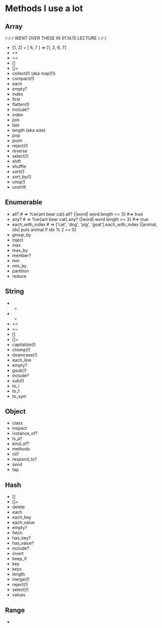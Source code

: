 # Methods I use a lot

## Array

/-/-/ WENT OVER THESE IN 01.14.15 LECTURE /-/-/

* [1, 2] + [ 6, 7 ] => [1, 2, 6, 7]
* <<
* ==
* []
* []=
* collect(!) (aka map(!))
* compact(!)
* each
* empty?
* index
* first
* flatten(!)
* include?
* index
* join
* last
* length (aka size)
* pop
* push
* reject(!)
* reverse
* select(!)
* shift
* shuffle
* sort(!)
* sort_by(!)
* uniq(!)
* unshift

## Enumerable

* all?  						# => %w{ant bear cat}.all? {|word| word.length >= 3}   #=> true
* any?  						# => %w{ant bear cat}.any? {|word| word.length >= 3}   #=> true
* each_with_index 	# => ['cat', 'dog', 'pig', 'goat'].each_with_index {|animal, idx| puts animal if idx % 2 == 0}								
* group_by
* inject
* max
* max_by
* member?
* min
* min_by
* partition
* reduce

## String

* *
* +
* <<
* =~
* []
* []=
* capitalize(!)
* chomp(!)
* downcase(!)
* each_line
* empty?
* gsub(!)
* include?
* sub(!)
* to_i
* to_f
* to_sym

## Object

* class
* inspect
* instance_of?
* is_a?
* kind_of?
* methods
* nil?
* respond_to?
* send
* tap

## Hash

* []
* []=
* delete
* each
* each_key
* each_value
* empty?
* fetch
* has_key?
* has_value?
* include?
* invert
* keep_if
* key
* keys
* length
* merge(!)
* reject(!)
* select(!)
* values

## Range

* 
